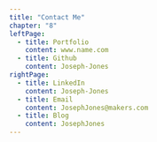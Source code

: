```yaml
---
title: "Contact Me"
chapter: "8"
leftPage:
  - title: Portfolio
    content: www.name.com
  - title: Github
    content: Joseph-Jones
rightPage:
  - title: LinkedIn
    content: Joseph-Jones
  - title: Email
    content: JosephJones@makers.com
  - title: Blog
    content: JosephJones
---
```

